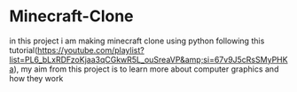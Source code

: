 # Minecraft-Clone
in this project i am making minecraft clone using python following this tutorial(https://youtube.com/playlist?list=PL6_bLxRDFzoKjaa3qCGkwR5L_ouSreaVP&amp;si=67v9J5cRsSMyPHKa), my aim from this project is to learn more about computer graphics and how they work
